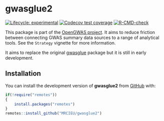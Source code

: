 
# gwasglue2

<!-- badges: start -->
[![Lifecycle: experimental](https://img.shields.io/badge/lifecycle-experimental-orange.svg)](https://lifecycle.r-lib.org/articles/stages.html#experimental)
[![Codecov test coverage](https://codecov.io/gh/MRCIEU/gwasglue2/branch/main/graph/badge.svg)](https://app.codecov.io/gh/MRCIEU/gwasglue2?branch=main)
[![R-CMD-check](https://github.com/MRCIEU/gwasglue2/actions/workflows/R-CMD-check.yaml/badge.svg)](https://github.com/MRCIEU/gwasglue2/actions/workflows/R-CMD-check.yaml)
<!-- badges: end -->

This package is part of the [OpenGWAS project](https://gwas.mrcieu.ac.uk). It aims to reduce friction between connecting GWAS summary data sources to a range of analytical tools. See the `Strategy` vignette for more information. 

It aims to replace the original [gwasglue](https://github.com/mrcieu/gwasglue) package but it is still in early development.

## Installation

You can install the development version of **gwasglue2** from [GitHub](https://github.com/) with:

```r
if(!require("remotes"))
{
    install.packages("remotes")
}
remotes::install_github("MRCIEU/gwasglue2")
```
